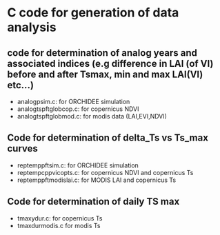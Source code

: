 # C code for generation of data analysis 
## code for determination of analog years and associated indices (e.g difference in LAI (of VI) before and after Tsmax, min and max LAI(VI) etc...)
- analogpsim.c: for ORCHIDEE simulation
- analogtspftglobcop.c: for copernicus NDVI
- analogtspftglobmod.c: for modis data (LAI,EVI,NDVI)
## Code for determination of delta_Ts vs Ts_max curves
- reptemppftsim.c: for ORCHIDEE simulation
- reptempcppvicopts.c: for copernicus NDVI and copernicus Ts
- reptemppftmodislai.c: for MODIS LAI and copernicus Ts
## Code for determination of daily TS max
- tmaxydur.c: for copernicus Ts
- tmaxdurmodis.c for modis Ts
